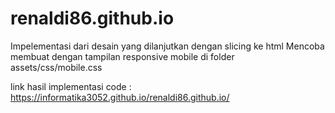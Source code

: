 # renaldi86.github.io

Impelementasi dari desain yang dilanjutkan dengan slicing ke html 
Mencoba membuat dengan tampilan responsive mobile di folder assets/css/mobile.css

link hasil implementasi code : https://informatika3052.github.io/renaldi86.github.io/
